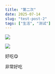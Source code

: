 ```yaml
---
title: "第二次"
date: 2025-07-14
slug: "test-post-2"
tags: ["生活", "测试"]
---
```

![](https://prod-files-secure.s3.us-west-2.amazonaws.com/112d0858-5090-4d34-a606-b75eb8d65fd2/112c6e9b-125a-4f71-a602-843170407767/1000201066.png?X-Amz-Algorithm=AWS4-HMAC-SHA256&X-Amz-Content-Sha256=UNSIGNED-PAYLOAD&X-Amz-Credential=ASIAZI2LB4664EDJVS2D%2F20250724%2Fus-west-2%2Fs3%2Faws4_request&X-Amz-Date=20250724T061647Z&X-Amz-Expires=3600&X-Amz-Security-Token=IQoJb3JpZ2luX2VjEP7%2F%2F%2F%2F%2F%2F%2F%2F%2F%2FwEaCXVzLXdlc3QtMiJHMEUCIEkEnuJZ1TOt9Ub0RPPdBiddy7Gv0UIqiBwW7WPgeI8rAiEA70yGC9GvxC5rh8GUB6LMDvXmlWRgMb0b%2BESv1kT5tyIq%2FwMIJxAAGgw2Mzc0MjMxODM4MDUiDMA8N0g4Sszp7R2qQyrcAxDJ1NOJUGuvwW5W8KtiUsdtmBePCwYIQ0t0XeaweZ8O93gFnwopp9sU1LVRfgJqufIjXl1fvmvQsfh6hUcZjwyeeRKdH6afzq8SO31hwpRQVoLROZOaxVtWUexCQQY7xHThb9emQ4VWfO5Oe4pzpGZ4%2BdD2FsAA3xchZMyrkMC0YH64d5M%2FAiDP9kZoFxqsGILwtG714D5sV71Wl6SwFmzLhhso50rZL%2BpMfDIRWLJgcoWlhUU%2FqVgdOTSkE2JknBZuOJ4Z7JGLb5wKsJit%2FIkQ%2FXyX9RFeKFUCpAN9jBZcyTkM86peWoGva%2F9EyG6vEH%2BGtjSw6lAFfuVdGxu9axam0sVBG0d4OTJg0eAxXupg06JOCTCB7Mb3ek1Dyt4YcdI8cOuv3YdaA%2BaawZVLFx%2FW3HwAa%2FAkwbJvCZgIe4epZgaB7vYuime1YOXwYy%2Fw0Q4qjZcP%2F%2FPumR4IMQoMyoOsYFVMMn2PUBZhZQONHk90t2oqOiqeXQYql1Vil%2BIHUrDYMrC81UmNUhFzg6S3jOHybzPpFcC%2FoM4LDZXig6NQ1054z9JeQ%2Fxb%2FHuF75IHZRYY35iPzgvrTKP5EHLQ1CxKyTj13WxxE91D1l7Qr8GzHob9domJCjgPkmMQMMWJh8QGOqUB%2BwrWc0FB7sM5jHoAywQOHrJ%2BtHyu%2Bq4omTRbS97JqDtu6IYMygpZMkuWcShQoFL4Qaoe9N7YIaI4rQnTed1CXzbb3eAmKMtpZJgA2rqlrIZRgO0FVz%2BRF615co5U2oSGxaWdOJHedJuax1Lmwm6h1KRvvNQYNbGuh4ad64DdF9JXJvH70Bn7wH8eXRq1B%2BTCw%2FYmjoi05nLQonhg3pmIIU7tUU1K&X-Amz-Signature=adb10e579f89561d14db550227e5489a8a3009df3828f10ae69036bc2849481c&X-Amz-SignedHeaders=host&x-amz-checksum-mode=ENABLED&x-id=GetObject)


![](https://prod-files-secure.s3.us-west-2.amazonaws.com/112d0858-5090-4d34-a606-b75eb8d65fd2/ed0ded8d-aaa6-4918-a222-3cffc3f3330b/1000201056.png?X-Amz-Algorithm=AWS4-HMAC-SHA256&X-Amz-Content-Sha256=UNSIGNED-PAYLOAD&X-Amz-Credential=ASIAZI2LB4664EDJVS2D%2F20250724%2Fus-west-2%2Fs3%2Faws4_request&X-Amz-Date=20250724T061647Z&X-Amz-Expires=3600&X-Amz-Security-Token=IQoJb3JpZ2luX2VjEP7%2F%2F%2F%2F%2F%2F%2F%2F%2F%2FwEaCXVzLXdlc3QtMiJHMEUCIEkEnuJZ1TOt9Ub0RPPdBiddy7Gv0UIqiBwW7WPgeI8rAiEA70yGC9GvxC5rh8GUB6LMDvXmlWRgMb0b%2BESv1kT5tyIq%2FwMIJxAAGgw2Mzc0MjMxODM4MDUiDMA8N0g4Sszp7R2qQyrcAxDJ1NOJUGuvwW5W8KtiUsdtmBePCwYIQ0t0XeaweZ8O93gFnwopp9sU1LVRfgJqufIjXl1fvmvQsfh6hUcZjwyeeRKdH6afzq8SO31hwpRQVoLROZOaxVtWUexCQQY7xHThb9emQ4VWfO5Oe4pzpGZ4%2BdD2FsAA3xchZMyrkMC0YH64d5M%2FAiDP9kZoFxqsGILwtG714D5sV71Wl6SwFmzLhhso50rZL%2BpMfDIRWLJgcoWlhUU%2FqVgdOTSkE2JknBZuOJ4Z7JGLb5wKsJit%2FIkQ%2FXyX9RFeKFUCpAN9jBZcyTkM86peWoGva%2F9EyG6vEH%2BGtjSw6lAFfuVdGxu9axam0sVBG0d4OTJg0eAxXupg06JOCTCB7Mb3ek1Dyt4YcdI8cOuv3YdaA%2BaawZVLFx%2FW3HwAa%2FAkwbJvCZgIe4epZgaB7vYuime1YOXwYy%2Fw0Q4qjZcP%2F%2FPumR4IMQoMyoOsYFVMMn2PUBZhZQONHk90t2oqOiqeXQYql1Vil%2BIHUrDYMrC81UmNUhFzg6S3jOHybzPpFcC%2FoM4LDZXig6NQ1054z9JeQ%2Fxb%2FHuF75IHZRYY35iPzgvrTKP5EHLQ1CxKyTj13WxxE91D1l7Qr8GzHob9domJCjgPkmMQMMWJh8QGOqUB%2BwrWc0FB7sM5jHoAywQOHrJ%2BtHyu%2Bq4omTRbS97JqDtu6IYMygpZMkuWcShQoFL4Qaoe9N7YIaI4rQnTed1CXzbb3eAmKMtpZJgA2rqlrIZRgO0FVz%2BRF615co5U2oSGxaWdOJHedJuax1Lmwm6h1KRvvNQYNbGuh4ad64DdF9JXJvH70Bn7wH8eXRq1B%2BTCw%2FYmjoi05nLQonhg3pmIIU7tUU1K&X-Amz-Signature=db4d5c0076b967097690207cd63961f2e8e0f83ff4b40ad7dd196596152ba4ca&X-Amz-SignedHeaders=host&x-amz-checksum-mode=ENABLED&x-id=GetObject)


好吃😋


非常好吃

